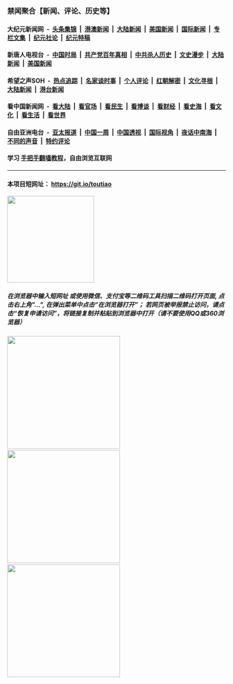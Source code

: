 ### 禁闻聚合【新闻、评论、历史等】

#### 大纪元新闻网 &nbsp;-&nbsp; [头条集锦](indexes/E头条集锦.md?t=02111902) &nbsp;|&nbsp; [港澳新闻](indexes/E港澳新闻.md?t=02111902)  &nbsp;|&nbsp; [大陆新闻](indexes/E大陆新闻.md?t=02111902) &nbsp;|&nbsp; [美国新闻](indexes/E美国新闻.md?t=02111902) &nbsp;|&nbsp; [国际新闻](indexes/E国际新闻.md?t=02111902) &nbsp;|&nbsp; [专栏文集](indexes/E专栏文集.md?t=02111902) &nbsp;|&nbsp; [纪元社论](indexes/E纪元社论.md?t=02111902) &nbsp;|&nbsp; [纪元特稿](indexes/E纪元特稿.md?t=02111902) 

#### 新唐人电视台 &nbsp;-&nbsp; [中国时局](indexes/N中国时局.md?t=02111902) &nbsp;|&nbsp; [共产党百年真相](indexes/N共产党百年真相.md?t=02111902) &nbsp;|&nbsp; [中共杀人历史](indexes/N中共杀人历史.md?t=02111902) &nbsp;|&nbsp; [文史漫步](indexes/N文史漫步.md?t=02111902) &nbsp;|&nbsp; [大陆新闻](indexes/N大陆新闻.md?t=02111902) &nbsp;|&nbsp; [美国新闻](indexes/N美国新闻.md?t=02111902)

#### 希望之声SOH &nbsp;-&nbsp; [热点追踪](indexes/H热点追踪.md?t=02111902) &nbsp;|&nbsp; [名家谈时事](indexes/H名家谈时事.md?t=02111902) &nbsp;|&nbsp; [个人评论](indexes/H个人评论.md?t=02111902)  &nbsp;|&nbsp; [红朝解密](indexes/H红朝解密.md?t=02111902) &nbsp;|&nbsp; [文化寻根](indexes/H文化寻根.md?t=02111902) &nbsp;|&nbsp; [大陆新闻](indexes/H大陆新闻.md?t=02111902) &nbsp;|&nbsp; [港台新闻](indexes/H港台新闻.md?t=02111902)

#### 看中国新闻网 &nbsp;-&nbsp; [看大陆](indexes/S看大陆.md?t=02111902) &nbsp;|&nbsp; [看官场](indexes/S看官场.md?t=02111902) &nbsp;|&nbsp; [看民生](indexes/S看民生.md?t=02111902)  &nbsp;|&nbsp; [看博谈](indexes/S看博谈.md?t=02111902) &nbsp;|&nbsp; [看财经](indexes/S看财经.md?t=02111902) &nbsp;|&nbsp; [看史海](indexes/S看史海.md?t=02111902) &nbsp;|&nbsp; [看文化](indexes/S看文化.md?t=02111902) &nbsp;|&nbsp; [看生活](indexes/S看生活.md?t=02111902) &nbsp;|&nbsp; [看世界](indexes/S看世界.md?t=02111902)

#### 自由亚洲电台 &nbsp;-&nbsp; [亚太报道](indexes/R亚太报道.md?t=02111902) &nbsp;|&nbsp; [中国一周](indexes/R中国一周.md?t=02111902) &nbsp;|&nbsp; [中国透视](indexes/R中国透视.md?t=02111902)  &nbsp;|&nbsp; [国际视角](indexes/R国际视角.md?t=02111902) &nbsp;|&nbsp; [夜话中南海](indexes/R夜话中南海.md?t=02111902) &nbsp;|&nbsp; [不同的声音](indexes/R不同的声音.md?t=02111902) &nbsp;|&nbsp; [特约评论](indexes/R特约评论.md?t=02111902)

#### 学习 [手把手翻墙教程](https://github.com/gfw-breaker/guides/wiki)，自由浏览互联网

----

#### 本项目短网址： https://git.io/toutiao
<img src="https://raw.githubusercontent.com/gfw-breaker/banned-news/master/scripts/img/qr.png" width="200px"/>  

##### 在浏览器中输入短网址 或使用微信、支付宝等二维码工具扫描二维码打开页面, 点击右上角"...", 在弹出菜单中点击“在浏览器打开”； 若网页被举报禁止访问，请点击“恢复申请访问”，将链接复制并粘贴到浏览器中打开（请不要使用QQ或360浏览器）

<img src="https://raw.githubusercontent.com/gfw-breaker/banned-news/master/scripts/img/1.png" width="260px"/> &nbsp; <img src="https://raw.githubusercontent.com/gfw-breaker/banned-news/master/scripts/img/2.png" width="260px"/> &nbsp; <img src="https://raw.githubusercontent.com/gfw-breaker/banned-news/master/scripts/img/3.png" width="260px"/>
